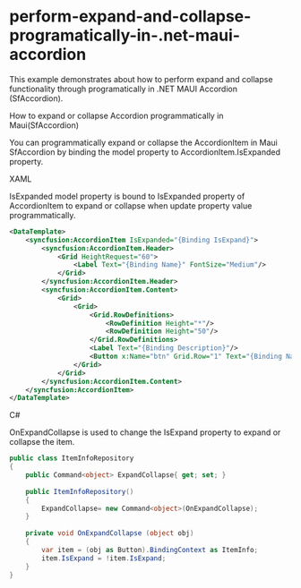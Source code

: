 # perform-expand-and-collapse-programatically-in-.net-maui-accordion
This example demonstrates about how to perform expand and collapse functionality through programatically in .NET MAUI Accordion (SfAccordion).

How to expand or collapse Accordion programmatically in Maui(SfAccordion)

You can programmatically expand or collapse the AccordionItem in Maui SfAccordion by binding the model property to AccordionItem.IsExpanded property.
 
XAML

IsExpanded model property is bound to IsExpanded property of AccordionItem to expand or collapse when update property value programmatically.
``` xml 
<DataTemplate>
    <syncfusion:AccordionItem IsExpanded="{Binding IsExpand}">
        <syncfusion:AccordionItem.Header>
            <Grid HeightRequest="60">
                <Label Text="{Binding Name}" FontSize="Medium"/>
            </Grid>
        </syncfusion:AccordionItem.Header>
        <syncfusion:AccordionItem.Content>
            <Grid>
                <Grid>
                    <Grid.RowDefinitions>
                        <RowDefinition Height="*"/>
                        <RowDefinition Height="50"/>
                    </Grid.RowDefinitions>
                    <Label Text="{Binding Description}"/>
                    <Button x:Name="btn" Grid.Row="1" Text="{Binding Name}" Command="{Binding Path=BindingContext.ButtonCommand, Source={x:Reference Accordion}}" CommandParameter="{x:Reference btn}"/>
                </Grid>
            </Grid>
        </syncfusion:AccordionItem.Content>
    </syncfusion:AccordionItem>
</DataTemplate>
```
C#

OnExpandCollapse is used to change the IsExpand property to expand or collapse the item.
 
``` csharp
public class ItemInfoRepository
{
    public Command<object> ExpandCollapse{ get; set; }
 
    public ItemInfoRepository()
    {
        ExpandCollapse= new Command<object>(OnExpandCollapse);
    }
    
    private void OnExpandCollapse (object obj)
    {
        var item = (obj as Button).BindingContext as ItemInfo;
        item.IsExpand = !item.IsExpand;
    }
}
```
